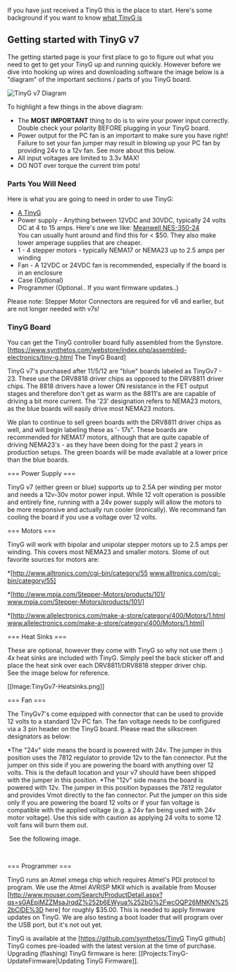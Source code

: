 If you have just received a TinyG this is the place to start. Here's some background if you want to know [what TinyG is](https://github.com/synthetos/TinyG/wiki/What-is-TinyG)

## Getting started with TinyG v7
The getting started page is your first place to go to figure out what you need to get to get your TinyG up and running quickly. However before we dive into hooking up wires and downloading software the image below is a "diagram" of the important sections / parts of you TinyG board. 

![TinyG v7 Diagram](https://www.dropbox.com/s/92r2bt5p6fqlw08/TinyGv7-2.png)

To highlight a few things in the above diagram:

* The **MOST IMPORTANT** thing to do is to wire your power input correctly. Double check your polarity BEFORE plugging in your TinyG board.
* Power output for the PC fan is an important to make sure you have right! Failure to set your fan jumper may result in blowing up your PC fan by providing 24v to a 12v fan. See more about this below. 
* All input voltages are limited to 3.3v MAX! 
* DO NOT over torque the current trim pots!

### Parts You Will Need
Here is what you are going to need in order to use TinyG: 

* [A TinyG](https://www.synthetos.com/webstore/index.php/assembled-electronics/tiny-g.html)
* Power supply - Anything between 12VDC and 30VDC, typically 24 volts DC at 4 to 15 amps. Here's one we like: [Meanwell NES-350-24](http://www.jameco.com/webapp/wcs/stores/servlet/ProductDisplay?langId=-1&storeId=10001&catalogId=10001&pa=2149600&productId=2149600&keyCode=WSF&CID=GOOG&gclid=CKGp2eipk7UCFWGnPAod9jMAKA)<br>You can usually hunt around and find this for < $50. They also make lower amperage supplies that are cheaper.
* 1 - 4 stepper motors - typically NEMA17 or NEMA23 up to 2.5 amps per winding
* Fan - A 12VDC or 24VDC fan is recommended, especially if the board is in an enclosure 
* Case (Optional) 
* Programmer (Optional.. If you want firmware updates..)

Please note: Stepper Motor Connectors are required for v6 and earlier, but are not longer needed with v7s!

### TinyG Board
You can get the TinyG controller board fully assembled from the Synstore.<br> [https://www.synthetos.com/webstore/index.php/assembled-electronics/tiny-g.html The TinyG Board] 

TinyG v7's purchased after 11/5/12 are "blue" boards labeled as TinyGv7 - 23. These use the DRV8818 driver chips as opposed to the DRV8811 driver chips. The 8818 drivers have a lower ON resistance in the FET output stages and therefore don't get as warm as the 8811's are are capable of driving a bit more current. The '23' designation refers to NEMA23 motors, as the blue boards will easily drive most NEMA23 motors. 

We plan to continue to sell green boards with the DRV8811 driver chips as well, and will begin labeling these as '- 17s". These boards are recommended for NEMA17 motors, although that are quite capable of driving NEMA23's - as they have been doing for the past 2 years in production setups. The green boards will be made available at a lower price than the blue boards. 

=== Power Supply  ===

TinyG v7 (either green or blue) supports up to 2.5A per winding per motor and needs a 12v-30v motor power input. While 12 volt operation is possible and entirely fine, running with a 24v power supply will allow the motors to be more responsive and actually run cooler (ironically). We recommand fan cooling the board if you use a voltage over 12 volts. 

=== Motors  ===

TinyG will work with bipolar and unipolar stepper motors up to 2.5 amps per winding. This covers most NEMA23 and smaller motors. Slome of out favorite sources for motors are: 

*[http://www.alltronics.com/cgi-bin/category/55 www.alltronics.com/cgi-bin/category/55]

*[http://www.mpja.com/Stepper-Motors/products/101/ www.mpja.com/Stepper-Motors/products/101/]

*[http://www.allelectronics.com/make-a-store/category/400/Motors/1.html www.allelectronics.com/make-a-store/category/400/Motors/1.html]<br>

=== Heat Sinks  ===

These are optional, however they come with TinyG so why not use them&nbsp;:)<br> 4x heat sinks are included with TinyG. Simply peel the back sticker off and place the heat sink over each DRV8811/DRV8818 stepper driver chip. <br> See the image below for reference. 

[[Image:TinyGv7-Heatsinks.png]] 

=== Fan  ===

The TinyGv7's come equipped with connector that can be used to provide 12 volts to a standard 12v PC fan. The fan voltage needs to be configured via a 3 pin header on the TinyG board. Please read the silkscreen designators as below: 

*The "24v" side means the board is powered with 24v. The jumper in this position uses the 7812 regulator to provide 12v to the fan connector. Put the jumper on this side if you are powering the board with anything over 12 volts. This is the default location and your v7 should have been shipped with the jumper in this position. 
*The "12v" side means the board is powered with 12v. The jumper in this position bypasses the 7812 regulator and provides Vmot directly to the fan connector. Put the jumper on this side only if you are powering the board 12 volts or if your fan voltage is compatible with the applied voltage (e.g. a 24v fan being used with 24v motor voltage). Use this side with caution as applying 24 volts to some 12 volt fans will burn them out.

&nbsp;See the following image.<br> 

<br> 

=== Programmer  ===

TinyG runs an Atmel xmega chip which requires Atmel's PDI protocol to program. We use the Atmel AVRISP MKII which is available from Mouser [http://www.mouser.com/Search/ProductDetail.aspx?qs=sGAEpiMZZMsaJrqdZ%252b6EWyua%252bG%2FwcOQP26MNKN%252bCIDE%3D here] for roughly $35.00. This is needed to apply firmware updates on TinyG. We are also testing a boot loader that will program over the USB port, but it's not out yet.<br> 

TinyG is available at the [https://github.com/synthetos/TinyG TinyG github]<br> TinyG comes pre-loaded with the latest version at the time of purchase. Upgrading (flashing) TinyG firmware is here: [[Projects:TinyG-UpdateFirmware|Updating TinyG Firmware]].